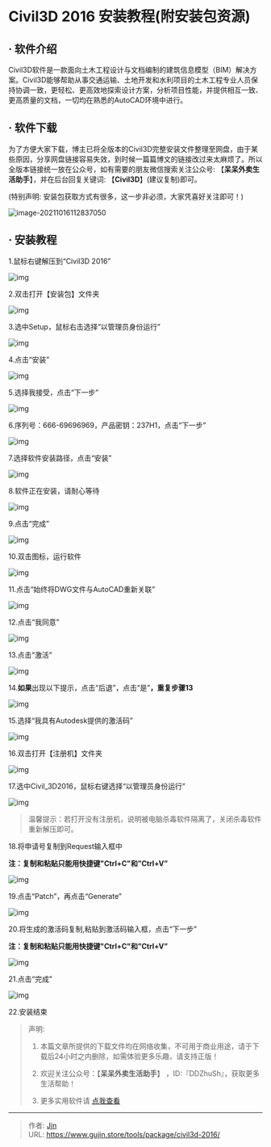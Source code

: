 # Civil3D 2016 安装教程(附安装包资源)


## · 软件介绍
Civil3D软件是一款面向土木工程设计与文档编制的建筑信息模型（BIM）解决方案。Civil3D能够帮助从事交通运输、土地开发和水利项目的土木工程专业人员保持协调一致，更轻松、更高效地探索设计方案，分析项目性能，并提供相互一致、更高质量的文档，一切均在熟悉的AutoCAD环境中进行。

## · 软件下载
为了方便大家下载，博主已将全版本的Civil3D完整安装文件整理至网盘，由于某些原因，分享网盘链接容易失效，到时候一篇篇博文的链接改过来太麻烦了。所以全版本链接统一放在公众号，如有需要的朋友微信搜索关注公众号: 【**呆呆外卖生活助手**】，并在后台回复关键词: 【**Civil3D**】(建议复制)即可。

(特别声明: 安装包获取方式有很多，这一步非必须，大家凭喜好关注即可！)

![image-20211016112837050](https://img.gujin.store/img/image-20211016112837050.png)

## · 安装教程

1.鼠标右键解压到“Civil3D 2016”

![img](https://img.gujin.store/img/v2-44fc87ef9fefb2d3935474c13a940e8f_720w.png)

2.双击打开【安装包】文件夹

![img](https://img.gujin.store/img/v2-f53204c8940336cb896f6e1a34d24929_720w.png)

3.选中Setup，鼠标右击选择“以管理员身份运行”

![img](https://img.gujin.store/img/v2-2c47e89e8424ca91890959aac37e9244_720w.png)

4.点击“安装”

![img](https://img.gujin.store/img/v2-00edd399facd4fa9dc175b7a5d24742b_720w.png)

5.选择我接受，点击“下一步”

![img](https://img.gujin.store/img/v2-eb8afb95877a4c30ee7783dab729eb8a_720w.png)

6.序列号：666-69696969，产品密钥：237H1，点击“下一步”

![img](https://img.gujin.store/img/v2-5138474fd52ff69fdc25c051b73aaf33_720w.png)

7.选择软件安装路径，点击“安装”

![img](https://img.gujin.store/img/v2-e28b903a8faa5ca20164dad76dd726b8_720w.png)

8.软件正在安装，请耐心等待

![img](https://img.gujin.store/img/v2-52f86c500f28db6b927d1bde07f2a85e_720w.png)

9.点击“完成”

![img](https://img.gujin.store/img/v2-ac76b1018baf23272f14139307659ec1_720w.png)

10.双击图标，运行软件

![img](https://img.gujin.store/img/v2-4bd03bae226a007e25eb45a6b270d7a9_720w.png)

11.点击“始终将DWG文件与AutoCAD重新关联”

![img](https://img.gujin.store/img/v2-ad9b0f82179780aaf2ae501df773d179_720w.png)

12.点击“我同意”

![img](https://img.gujin.store/img/v2-3980d41e0d14f69936ebc0423375ed3b_720w.png)

13.点击“激活”

![img](https://img.gujin.store/img/v2-872a173f576612f4703af932729dbf02_720w.png)

14.**如果**出现以下提示，点击“后退”，点击“是”**，重复步骤13**

![img](https://img.gujin.store/img/v2-4212ffa485c9f605aeb3c138a42aebdf_720w.png)

15.选择“我具有Autodesk提供的激活码”

![img](https://img.gujin.store/img/v2-61fac29c8c34eb2f83adb7c4a6027b54_720w.png)

16.双击打开【注册机】文件夹

![img](https://img.gujin.store/img/v2-765e8d872b24b2d01527582d2d13bbe3_720w.png)

17.选中Civil_3D2016，鼠标右键选择“以管理员身份运行”

![img](https://img.gujin.store/img/v2-d90307bb04a494326c3e93ee5ac4a1af_720w.png)



> 温馨提示：若打开没有注册机，说明被电脑杀毒软件隔离了，关闭杀毒软件重新解压即可。

18.将申请号复制到Request输入框中

**注：复制和粘贴只能用快捷键"Ctrl+C"和”Ctrl+V”**

![img](https://img.gujin.store/img/v2-cbbe2920dc478d4631b8f591f8b7a56d_720w.png)



19.点击“Patch”，再点击“Generate”

![img](https://img.gujin.store/img/v2-f343bc21b3c73e7f869c4216801cc8a7_720w.png)

20.将生成的激活码复制,粘贴到激活码输入框，点击“下一步”

**注：复制和粘贴只能用快捷键"Ctrl+C"和”Ctrl+V”**

![img](https://img.gujin.store/img/v2-5cb32c0fa9b4750e51dea1d14824308b_720w.png)



21.点击“完成”

![img](https://img.gujin.store/img/v2-1da679e7201e166b7cffc5169ada9436_720w.png)

22.安装结束




> 声明: 
>
> 1. 本篇文章所提供的下载文件均在网络收集，不可用于商业用途，请于下载后24小时之内删除，如需体验更多乐趣，请支持正版！
>
> 2. 欢迎关注公众号：【**呆呆外卖生活助手**】 ，ID:『DDZhuSh』，获取更多生活帮助！
>
> 3. 更多实用软件请  [点我查看](/tools)

---

> 作者: [Jin](https://img.gujin.store/img/favicon.ico)  
> URL: https://www.gujin.store/tools/package/civil3d-2016/  

